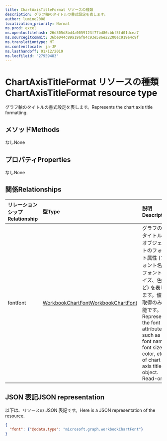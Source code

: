 ```yaml
---
title: ChartAxisTitleFormat リソースの種類
description: グラフ軸のタイトルの書式設定を表します。
author: lumine2008
localization_priority: Normal
ms.prod: excel
ms.openlocfilehash: 26d305d8bd4a0059123f77bd86cbbf5fd01dcea7
ms.sourcegitcommit: 36be044c89a19af84c93e586e22200ec919e4c9f
ms.translationtype: MT
ms.contentlocale: ja-JP
ms.lasthandoff: 01/12/2019
ms.locfileid: "27959483"
---
```

# <a name="chartaxistitleformat-resource-type"></a><span data-ttu-id="a973b-103">ChartAxisTitleFormat リソースの種類</span><span class="sxs-lookup"><span data-stu-id="a973b-103">ChartAxisTitleFormat resource type</span></span>

<span data-ttu-id="a973b-104">グラフ軸のタイトルの書式設定を表します。</span><span class="sxs-lookup"><span data-stu-id="a973b-104">Represents the chart axis title formatting.</span></span>


## <a name="methods"></a><span data-ttu-id="a973b-105">メソッド</span><span class="sxs-lookup"><span data-stu-id="a973b-105">Methods</span></span>
<span data-ttu-id="a973b-106">なし</span><span class="sxs-lookup"><span data-stu-id="a973b-106">None</span></span>

## <a name="properties"></a><span data-ttu-id="a973b-107">プロパティ</span><span class="sxs-lookup"><span data-stu-id="a973b-107">Properties</span></span>
<span data-ttu-id="a973b-108">なし</span><span class="sxs-lookup"><span data-stu-id="a973b-108">None</span></span>

## <a name="relationships"></a><span data-ttu-id="a973b-109">関係</span><span class="sxs-lookup"><span data-stu-id="a973b-109">Relationships</span></span>
| <span data-ttu-id="a973b-110">リレーションシップ</span><span class="sxs-lookup"><span data-stu-id="a973b-110">Relationship</span></span> | <span data-ttu-id="a973b-111">型</span><span class="sxs-lookup"><span data-stu-id="a973b-111">Type</span></span>   |<span data-ttu-id="a973b-112">説明</span><span class="sxs-lookup"><span data-stu-id="a973b-112">Description</span></span>|
|:---------------|:--------|:----------|
|<span data-ttu-id="a973b-113">font</span><span class="sxs-lookup"><span data-stu-id="a973b-113">font</span></span>|[<span data-ttu-id="a973b-114">WorkbookChartFont</span><span class="sxs-lookup"><span data-stu-id="a973b-114">WorkbookChartFont</span></span>](chartfont.md)|<span data-ttu-id="a973b-p101">グラフの軸タイトルのオブジェクトのフォント属性 (フォント名、フォント サイズ、色など) を表します。値の取得のみ可能です。</span><span class="sxs-lookup"><span data-stu-id="a973b-p101">Represents the font attributes, such as font name, font size, color, etc. of chart axis title object. Read-only.</span></span>|

## <a name="json-representation"></a><span data-ttu-id="a973b-117">JSON 表記</span><span class="sxs-lookup"><span data-stu-id="a973b-117">JSON representation</span></span>

<span data-ttu-id="a973b-118">以下は、リソースの JSON 表記です。</span><span class="sxs-lookup"><span data-stu-id="a973b-118">Here is a JSON representation of the resource.</span></span>

<!--{
  "blockType": "resource",
  "optionalProperties": [],
  "baseType": "microsoft.graph.entity",
  "@odata.type": "microsoft.graph.workbookChartAxisTitleFormat"
}-->

```json
{
  "font": {"@odata.type": "microsoft.graph.workbookChartFont"}
}
```

<!-- uuid: 8fcb5dbc-d5aa-4681-8e31-b001d5168d79
2015-10-25 14:57:30 UTC -->
<!-- {
  "type": "#page.annotation",
  "description": "ChartAxisTitleFormat resource",
  "keywords": "",
  "section": "documentation",
  "tocPath": ""
}-->
